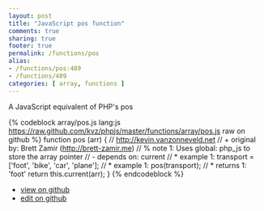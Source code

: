 ```yaml
---
layout: post
title: "JavaScript pos function"
comments: true
sharing: true
footer: true
permalink: /functions/pos
alias:
- /functions/pos:489
- /functions/489
categories: [ array, functions ]
---
```

A JavaScript equivalent of PHP's pos
<!-- more -->
{% codeblock array/pos.js lang:js https://raw.github.com/kvz/phpjs/master/functions/array/pos.js raw on github %}
function pos (arr) {
    // http://kevin.vanzonneveld.net
    // +   original by: Brett Zamir (http://brett-zamir.me)
    // %        note 1: Uses global: php_js to store the array pointer
    // -    depends on: current
    // *     example 1: transport = ['foot', 'bike', 'car', 'plane'];
    // *     example 1: pos(transport);
    // *     returns 1: 'foot'
    return this.current(arr);
}
{% endcodeblock %}
<ul>
 <li><a href="https://github.com/kvz/phpjs/blob/master/functions/array/pos.js">view on github</a></li>
 <li><a href="https://github.com/kvz/phpjs/edit/master/functions/array/pos.js">edit on github</a></li>
</ul>
